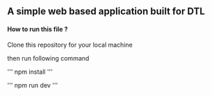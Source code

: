 ## A simple web based application built for DTL 

#### How to run this file ? 
Clone this repository for your local machine 

then run following command 

'''
npm install
'''

'''
npm run dev
'''
